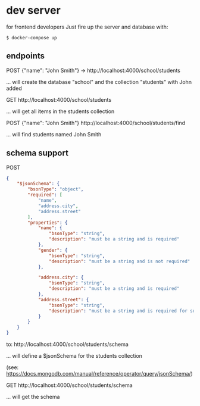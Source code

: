 # dev server
for frontend developers
Just fire up the server and database with:
```
$ docker-compose up
```

## endpoints
POST
{"name": "John Smith"} ->
http://localhost:4000/school/students

... will create the database "school" and the collection "students" with John added

GET
http://localhost:4000/school/students

... will get all items in the students collection

POST {"name": "John Smith"}
http://localhost:4000/school/students/find

... will find students named John Smith

## schema support
POST
``` json
{
    "$jsonSchema": {
        "bsonType": "object",
        "required": [
            "name",
            "address.city",
            "address.street"
        ],
        "properties": {
            "name": {
                "bsonType": "string",
                "description": "must be a string and is required"
            },
            "gender": {
                "bsonType": "string",
                "description": "must be a string and is not required"
            },

            "address.city": {
                "bsonType": "string",
                "description": "must be a string and is required"
            },
            "address.street": {
                "bsonType": "string",
                "description": "must be a string and is required for sure"
            }
        }
    }
}
``` 
to:
http://localhost:4000/school/students/schema

... will define a $jsonSchema for the students collection

(see: https://docs.mongodb.com/manual/reference/operator/query/jsonSchema/)

GET
http://localhost:4000/school/students/schema

... will get the schema